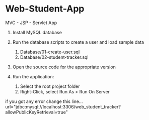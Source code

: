 # Web-Student-App
 MVC - JSP - Servlet App
 
1. Install MySQL database

2. Run the database scripts to create a user and load sample data
   1. Database/01-create-user.sql
   2. Database/02-student-tracker.sql

3. Open the source code for the appropriate version

4. Run the application: 
   1. Select the root project folder
   2. Right-Click, select Run As > Run On Server
   
 if you got any error change this line...  
 url="jdbc:mysql://localhost:3306/web_student_tracker?allowPublicKeyRetrieval=true"   
